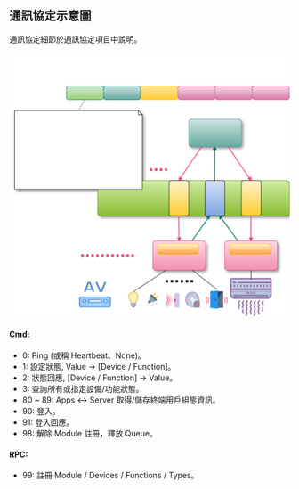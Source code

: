 通訊協定示意圖
---

通訊協定細節於通訊協定項目中說明。

![](../../img/通訊協定示意圖.svg)

#### Cmd:
* 0: Ping (或稱 Heartbeat、None)。
* 1: 設定狀態, Value → [Device / Function]。
* 2: 狀態回應, [Device / Function] → Value。
* 3: 查詢所有或指定設備/功能狀態。
* 80 ~ 89: Apps ↔ Server 取得/儲存終端用戶組態資訊。
* 90: 登入。
* 91: 登入回應。
* 98: 解除 Module 註冊，釋放 Queue。

#### RPC:
* 99:  註冊 Module / Devices / Functions / Types。
